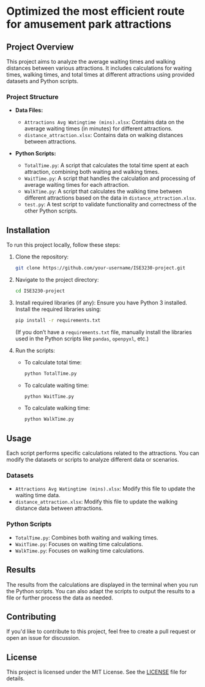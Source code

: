 # Optimized the most efficient route for amusement park attractions

## Project Overview

This project aims to analyze the average waiting times and walking distances between various attractions. It includes calculations for waiting times, walking times, and total times at different attractions using provided datasets and Python scripts.

### Project Structure

- **Data Files:**
  - `Attractions Avg Watingtime (mins).xlsx`: Contains data on the average waiting times (in minutes) for different attractions.
  - `distance_attraction.xlsx`: Contains data on walking distances between attractions.

- **Python Scripts:**
  - `TotalTime.py`: A script that calculates the total time spent at each attraction, combining both waiting and walking times.
  - `WaitTime.py`: A script that handles the calculation and processing of average waiting times for each attraction.
  - `WalkTime.py`: A script that calculates the walking time between different attractions based on the data in `distance_attraction.xlsx`.
  - `test.py`: A test script to validate functionality and correctness of the other Python scripts.

## Installation

To run this project locally, follow these steps:

1. Clone the repository:
   ```bash
   git clone https://github.com/your-username/ISE3230-project.git
   ```

2. Navigate to the project directory:
   ```bash
   cd ISE3230-project
   ```

3. Install required libraries (if any):
   Ensure you have Python 3 installed. Install the required libraries using:
   ```bash
   pip install -r requirements.txt
   ```
   (If you don’t have a `requirements.txt` file, manually install the libraries used in the Python scripts like `pandas`, `openpyxl`, etc.)

4. Run the scripts:
   - To calculate total time:
     ```bash
     python TotalTime.py
     ```

   - To calculate waiting time:
     ```bash
     python WaitTime.py
     ```

   - To calculate walking time:
     ```bash
     python WalkTime.py
     ```

## Usage

Each script performs specific calculations related to the attractions. You can modify the datasets or scripts to analyze different data or scenarios.

### Datasets

- `Attractions Avg Watingtime (mins).xlsx`: Modify this file to update the waiting time data.
- `distance_attraction.xlsx`: Modify this file to update the walking distance data between attractions.

### Python Scripts

- `TotalTime.py`: Combines both waiting and walking times.
- `WaitTime.py`: Focuses on waiting time calculations.
- `WalkTime.py`: Focuses on walking time calculations.

## Results

The results from the calculations are displayed in the terminal when you run the Python scripts. You can also adapt the scripts to output the results to a file or further process the data as needed.

## Contributing

If you'd like to contribute to this project, feel free to create a pull request or open an issue for discussion.

## License

This project is licensed under the MIT License. See the [LICENSE](LICENSE) file for details.


